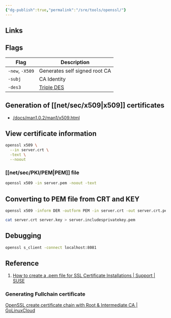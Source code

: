 ```yaml
---
{"dg-publish":true,"permalink":"/sre/tools/openssl/"}
---
```



## Links


## Flags

| Flag            | Description                   |
| --------------- | ----------------------------- |
| `-new`, `-X509` | Generates self signed root CA |
| `-subj`         | CA Identity                   |
| `-des3`         | [Triple DES](https://en.wikipedia.org/wiki/Triple_DES)                              |

## Generation of [[net/sec/x509\|x509]] certificates

- [/docs/man1.0.2/man1/x509.html](https://www.openssl.org/docs/man1.0.2/man1/x509.html)


## View certificate information

```bash
openssl x509 \
  --in server.crt \
  -text \
  --noout
```

### [[net/sec/PKI/PEM\|PEM]] file 

```bash
openssl x509 -in server.pem -noout -text
```

## Converting to PEM file from CRT and KEY

```bash
openssl x509 -inform DER -outform PEM -in server.crt -out server.crt.pem
```

```bash
cat server.crt server.key > server.includesprivatekey.pem
```

## Debugging

```bash
openssl s_client -connect localhost:8081
```

## Reference

1. [How to create a .pem file for SSL Certificate Installations | Support | SUSE](https://www.suse.com/support/kb/doc/?id=000018152)

### Generating Fullchain certificate 

[OpenSSL create certificate chain with Root & Intermediate CA | GoLinuxCloud](https://www.golinuxcloud.com/openssl-create-certificate-chain-linux/)
